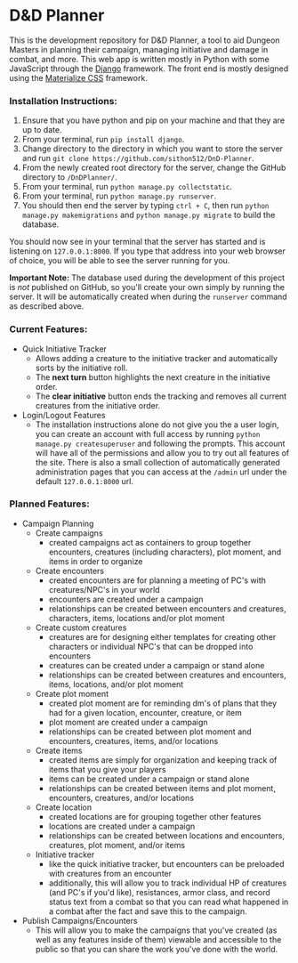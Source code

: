 # D&D Planner
This is the development repository for D&D Planner, a tool to aid Dungeon Masters in planning their campaign, managing initiative and damage in combat, and more. This web app is written mostly in Python with some JavaScript through the [Django](https://www.djangoproject.com/) framework. The front end is mostly designed using the [Materialize CSS](https://materializecss.com/) framework.

### Installation Instructions:
1. Ensure that you have python and pip on your machine and that they are up to date.
1. From your terminal, run `pip install django`.
1. Change directory to the directory in which you want to store the server and run `git clone https://github.com/sithon512/DnD-Planner`.
1. From the newly created root directory for the server, change the GitHub directory to `/DnDPlanner/`.
1. From your terminal, run `python manage.py collectstatic`.
1. From your terminal, run `python manage.py runserver`.
1. You should then end the server by typing `ctrl + C`, then run `python manage.py makemigrations` and `python manage.py migrate` to build the database.

You should now see in your terminal that the server has started and is listening on `127.0.0.1:8000`. If you type that address into your web browser of choice, you will be able to see the server running for you.

**Important Note:** The database used during the development of this project is *not* published on GitHub, so you'll create your own simply by running the server. It will be automatically created when during the `runserver` command as described above.

### Current Features:
* Quick Initiative Tracker
	* Allows adding a creature to the initiative tracker and automatically sorts by the initiative roll.
	* The **next turn** button highlights the next creature in the initiative order.
	* The **clear initiative** button ends the tracking and removes all current creatures from the initiative order.
* Login/Logout Features
	* The installation instructions alone do not give you the a user login, you can create an account with full access by running `python manage.py createsuperuser` and following the prompts. This account will have all of the permissions and allow you to try out all features of the site. There is also a small collection of automatically generated administration pages that you can access at the `/admin` url under the default `127.0.0.1:8000` url.

### Planned Features:
* Campaign Planning
	* Create campaigns
		* created campaigns act as containers to group together encounters, creatures (including characters), plot moment, and items in order to organize
	* Create encounters
		* created encounters are for planning a meeting of PC's with creatures/NPC's in your world
		* encounters are created under a campaign
		* relationships can be created between encounters and creatures, characters, items, locations and/or plot moment
	* Create custom creatures
		* creatures are for designing either templates for creating other characters or individual NPC's that can be dropped into encounters
		* creatures can be created under a campaign or stand alone
		* relationships can be created between creatures and encounters, items, locations, and/or plot moment
	* Create plot moment
		* created plot moment are for reminding dm's of plans that they had for a given location, encounter, creature, or item
		* plot moment are created under a campaign
		* relationships can be created between plot moment and encounters, creatures, items, and/or locations
	* Create items
		* created items are simply for organization and keeping track of items that you give your players
		* items can be created under a campaign or stand alone
		* relationships can be created between items and plot moment, encounters, creatures, and/or locations
	* Create location
		* created locations are for grouping together other features
		* locations are created under a campaign 
		* relationships can be created between locations and encounters, creatures, plot moment, and/or items
	* Initiative tracker
		* like the quick initiative tracker, but encounters can be preloaded with creatures from an encounter
		* additionally, this will allow you to track individual HP of creatures (and PC's if you'd like), resistances, armor class, and record status text from a combat so that you can read what happened in a combat after the fact and save this to the campaign.
* Publish Campaigns/Encounters
	* This will allow you to make the campaigns that you've created (as well as any features inside of them) viewable and accessible to the public so that you can share the work you've done with the world.